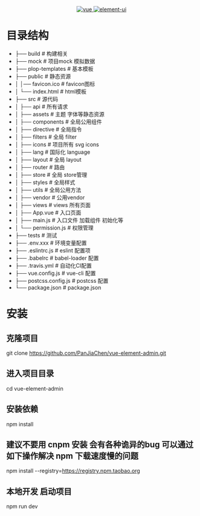 <p align="center">
  <a href="https://github.com/vuejs/vue">
    <img src="https://img.shields.io/badge/vue-2.6.10-brightgreen.svg" alt="vue">
  </a>
  <a href="https://github.com/ElemeFE/element">
    <img src="https://img.shields.io/badge/element--ui-2.7.0-brightgreen.svg" alt="element-ui">
  </a>
</p>

# 目录结构
* ├── build                      # 构建相关
* ├── mock                       # 项目mock 模拟数据
* ├── plop-templates             # 基本模板
* ├── public                     # 静态资源
* │   │── favicon.ico            # favicon图标
* │   └── index.html             # html模板
* ├── src                        # 源代码
* │   ├── api                    # 所有请求
* │   ├── assets                 # 主题 字体等静态资源
* │   ├── components             # 全局公用组件
* │   ├── directive              # 全局指令
* │   ├── filters                # 全局 filter
* │   ├── icons                  # 项目所有 svg icons
* │   ├── lang                   # 国际化 language
* │   ├── layout                 # 全局 layout
* │   ├── router                 # 路由
* │   ├── store                  # 全局 store管理
* │   ├── styles                 # 全局样式
* │   ├── utils                  # 全局公用方法
* │   ├── vendor                 # 公用vendor
* │   ├── views                  # views 所有页面
* │   ├── App.vue                # 入口页面
* │   ├── main.js                # 入口文件 加载组件 初始化等
* │   └── permission.js          # 权限管理
* ├── tests                      # 测试
* ├── .env.xxx                   # 环境变量配置
* ├── .eslintrc.js               # eslint 配置项
* ├── .babelrc                   # babel-loader 配置
* ├── .travis.yml                # 自动化CI配置
* ├── vue.config.js              # vue-cli 配置
* ├── postcss.config.js          # postcss 配置
* └── package.json               # package.json


# 安装
## 克隆项目
git clone https://github.com/PanJiaChen/vue-element-admin.git

## 进入项目目录
cd vue-element-admin

## 安装依赖
npm install

## 建议不要用 cnpm 安装 会有各种诡异的bug 可以通过如下操作解决 npm 下载速度慢的问题
npm install --registry=https://registry.npm.taobao.org

## 本地开发 启动项目
npm run dev